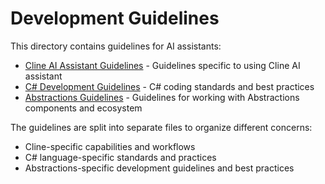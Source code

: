 # Development Guidelines

This directory contains guidelines for AI assistants:

* [Cline AI Assistant Guidelines](cline-instructions.md) - Guidelines specific to using Cline AI assistant
* [C# Development Guidelines](csharp-guidelines.md) - C# coding standards and best practices
* [Abstractions Guidelines](abstractions-guidelines.md) - Guidelines for working with Abstractions components and ecosystem

The guidelines are split into separate files to organize different concerns:
- Cline-specific capabilities and workflows
- C# language-specific standards and practices
- Abstractions-specific development guidelines and best practices
